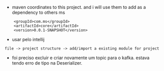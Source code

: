 - maven coordinates to this project. and i will use them to add as a dependency to others ms
```
	<groupId>com.ms</groupId>
	<artifactId>core</artifactId>
	<version>0.0.1-SNAPSHOT</version>
```

- usar pelo intellij

``file -> project structure -> add/import a existing module for project``

- foi preciso excluir e criar novamente um topic para o kafka. estava tendo erro de tipo na Deserializer.
